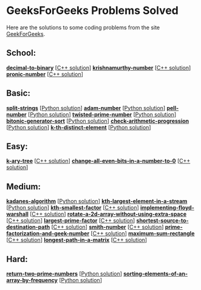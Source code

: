 # GeeksForGeeks Problems Solved

Here are the solutions to some coding problems from the site [GeekForGeeks](http://auth.geeksforgeeks.org/profile.php?user=Zibu&list=practice).

## School:
**[decimal-to-binary](http://practice.geeksforgeeks.org/problems/decimal-to-binary/0)** [[C++ solution](school/decimal_to_binary.cpp)]
**[krishnamurthy-number](http://practice.geeksforgeeks.org/problems/krishnamurthy-number/0)** [[C++ solution](school/krishnamurthy_number.cpp)]
**[pronic-number](http://practice.geeksforgeeks.org/problems/pronic-number/0)** [[C++ solution](school/pronic_number.cpp)]

## Basic:
**[split-strings](http://practice.geeksforgeeks.org/problems/split-strings/0)** [[Python solution](basic/split_strings.py)]
**[adam-number](http://practice.geeksforgeeks.org/problems/adam-number/0)** [[Python solution](basic/adam_number.py])]
**[pell-number](http://practice.geeksforgeeks.org/problems/pell-number/0)** [[Python solution](basic/pell_number.py])]
**[twisted-prime-number](http://practice.geeksforgeeks.org/problems/twisted-prime-number/0)** [[Python solution](basic/twisted_prime_number.py)]
**[bitonic-generator-sort](http://practice.geeksforgeeks.org/problems/bitonic-generator-sort/0)** [[Python solution](basic/bitonic_generator_sort.py)]
**[check-arithmetic-progression](http://practice.geeksforgeeks.org/problems/check-arithmetic-progression/0)** [[Python solution](basic/check_arithmetic_progression.py)]
**[k-th-distinct-element](http://practice.geeksforgeeks.org/problems/k-th-distinct-element/0)** [[Python solution](basic/kth_distinct_element.py)]

## Easy:
**[k-ary-tree](http://practice.geeksforgeeks.org/problems/k-ary-tree/0)** [[C++ solution](easy/k_ary_tree.cpp)]
**[change-all-even-bits-in-a-number-to-0](http://practice.geeksforgeeks.org/problems/change-all-even-bits-in-a-number-to-0/0)** [[C++ solution](easy/change_even_bits_to_0.cpp)]

## Medium:
**[kadanes-algorithm](http://practice.geeksforgeeks.org/problems/kadanes-algorithm/0)** [[Python solution](medium/kadanes_algorithm.py)]
**[kth-largest-element-in-a-stream](http://practice.geeksforgeeks.org/problems/kth-largest-element-in-a-stream/0)** [[Python solution](medium/kth_largest_element_in_stream.py)]
**[kth-smallest-factor](http://practice.geeksforgeeks.org/problems/kth-smallest-factor/0)** [[C++ solution](medium/kth_smallest_factor.cpp)]
**[implementing-floyd-warshall](http://practice.geeksforgeeks.org/problems/implementing-floyd-warshall/0)** [[C++ solution](medium/floyd_warshall.cpp)]
**[rotate-a-2d-array-without-using-extra-space](http://practice.geeksforgeeks.org/problems/rotate-a-2d-array-without-using-extra-space/0)** [[C++ solution](medium/rotate_2d_array_without_extra_space.cpp)]
**[largest-prime-factor](http://practice.geeksforgeeks.org/problems/largest-prime-factor/0)** [[C++ solution](medium/largest_prime_factor.cpp)]
**[shortest-source-to-destination-path](http://practice.geeksforgeeks.org/problems/shortest-source-to-destination-path/0)** [[C++ solution](medium/shortest_source_to_destination_path.cpp)]
**[smith-number](http://practice.geeksforgeeks.org/problems/smith-number/0)** [[C++ solution](medium/smith_number.cpp)]
**[prime-factorization-and-geek-number](http://practice.geeksforgeeks.org/problems/prime-factorization-and-geek-number/0)** [[C++ solution](medium/geek_number.cpp)]
**[maximum-sum-rectangle](http://practice.geeksforgeeks.org/problems/maximum-sum-rectangle/0)** [[C++ solution](medium/maximum_sum_rectangle.cpp)]
**[longest-path-in-a-matrix](http://practice.geeksforgeeks.org/problems/longest-path-in-a-matrix/0)** [[C++ solution](medium/longest_path_matrix.cpp)]

## Hard:
**[return-two-prime-numbers](http://practice.geeksforgeeks.org/problems/return-two-prime-numbers/0)** [[Python solution](hard/return_two_prime_numbers.py)]
**[sorting-elements-of-an-array-by-frequency](http://practice.geeksforgeeks.org/problems/sorting-elements-of-an-array-by-frequency/0)** [[Python solution](hard/sorting_elements_by_frequency.py)]
